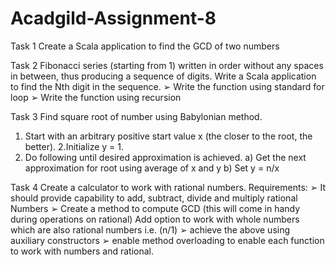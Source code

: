# Acadgild-Assignment-8

Task 1
Create a Scala application to find the GCD of two numbers

Task 2
Fibonacci series (starting from 1) written in order without any spaces in between, thus producing a sequence of digits.
Write a Scala application to find the Nth digit in the sequence.
➢ Write the function using standard for loop
➢ Write the function using recursion

Task 3
Find square root of number using Babylonian method.
1. Start with an arbitrary positive start value x (the closer to the root, the better).
2.Initialize y = 1.
3. Do following until desired approximation is achieved.
a) Get the next approximation for root using average of x and y
b) Set y = n/x

Task 4
Create a calculator to work with rational numbers.
Requirements:
➢ It should provide capability to add, subtract, divide and multiply rational Numbers
➢ Create a method to compute GCD (this will come in handy during operations on rational)
Add option to work with whole numbers which are also rational numbers i.e. (n/1)
➢ achieve the above using auxiliary constructors
➢ enable method overloading to enable each function to work with numbers and rational.
